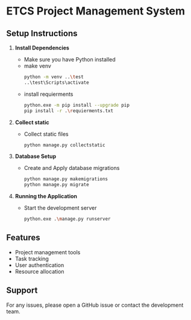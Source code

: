 # ETCS Project Management System

## Setup Instructions

1. **Install Dependencies**
    - Make sure you have Python installed
    - make venv
        ```bash
        python -m venv ..\test   
        ..\test\Scripts\activate
        ```
    - install requierments
        ```bash
        python.exe -m pip install --upgrade pip
        pip install -r .\requierments.txt
        ```
2. **Collect static**
    - Collect static files
        ```bash
        python manage.py collectstatic 
        ```
3. **Database Setup**
        
    - Create and  Apply database migrations
        ```bash
        python manage.py makemigrations 
        python manage.py migrate
        ```
    

4. **Running the Application**
    - Start the development server
        ```bash
        python.exe .\manage.py runserver
        ```

## Features
- Project management tools
- Task tracking
- User authentication
- Resource allocation

## Support
For any issues, please open a GitHub issue or contact the development team.